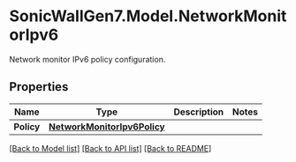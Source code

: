 # SonicWallGen7.Model.NetworkMonitorIpv6
Network monitor IPv6 policy configuration.

## Properties

Name | Type | Description | Notes
------------ | ------------- | ------------- | -------------
**Policy** | [**NetworkMonitorIpv6Policy**](NetworkMonitorIpv6Policy.md) |  | 

[[Back to Model list]](../README.md#documentation-for-models) [[Back to API list]](../README.md#documentation-for-api-endpoints) [[Back to README]](../README.md)


